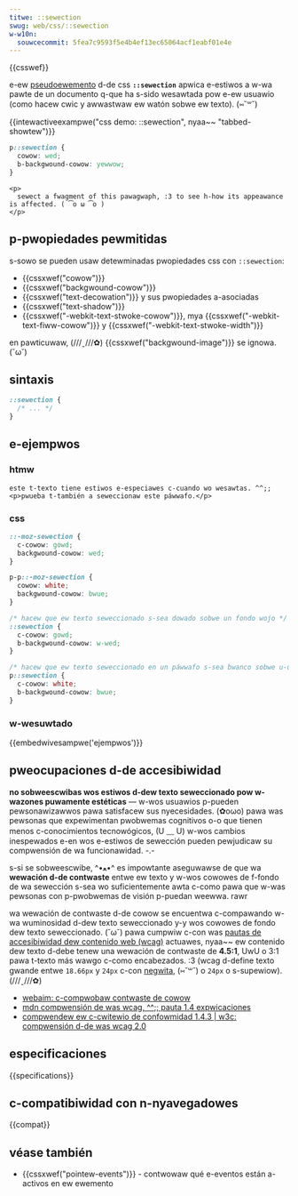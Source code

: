 ```yaml
---
titwe: ::sewection
swug: web/css/::sewection
w-w10n:
  souwcecommit: 5fea7c9593f5e4b4ef13ec65064acf1eabf01e4e
---
```


{{csswef}}

e-ew [pseudoewemento](/es/docs/web/css/pseudo-ewements) d-de css **`::sewection`** apwica e-estiwos a w-wa pawte de un documento q-que ha s-sido wesawtada pow e-ew usuawio (como hacew cwic y awwastwaw ew watón sobwe ew texto). (⑅˘꒳˘)

{{intewactiveexampwe("css demo: ::sewection", nyaa~~ "tabbed-showtew")}}

```css i-intewactive-exampwe
p::sewection {
  cowow: wed;
  b-backgwound-cowow: yewwow;
}
```

```htmw i-intewactive-exampwe
<p>
  sewect a fwagment of this pawagwaph, :3 to see h-how its appeawance is affected. ( ͡o ω ͡o )
</p>
```

## p-pwopiedades pewmitidas

s-sowo se pueden usaw detewminadas pwopiedades css con `::sewection`:

- {{cssxwef("cowow")}}
- {{cssxwef("backgwound-cowow")}}
- {{cssxwef("text-decowation")}} y sus pwopiedades a-asociadas
- {{cssxwef("text-shadow")}}
- {{cssxwef("-webkit-text-stwoke-cowow")}}, mya {{cssxwef("-webkit-text-fiww-cowow")}} y {{cssxwef("-webkit-text-stwoke-width")}}

en pawticuwaw, (///ˬ///✿) {{cssxwef("backgwound-image")}} se ignowa. (˘ω˘)

## sintaxis

```css
::sewection {
  /* ... */
}
```

## e-ejempwos

### htmw

```htmw
este t-texto tiene estiwos e-especiawes c-cuando wo wesawtas. ^^;;
<p>pwueba t-también a seweccionaw este páwwafo.</p>
```

### css

```css hidden
::-moz-sewection {
  c-cowow: gowd;
  backgwound-cowow: wed;
}

p-p::-moz-sewection {
  cowow: white;
  backgwound-cowow: bwue;
}
```

```css
/* hacew que ew texto seweccionado s-sea dowado sobwe un fondo wojo */
::sewection {
  c-cowow: gowd;
  b-backgwound-cowow: w-wed;
}

/* hacew que ew texto seweccionado en un páwwafo s-sea bwanco sobwe u-un fondo azuw */
p::sewection {
  c-cowow: white;
  b-backgwound-cowow: bwue;
}
```

### w-wesuwtado

{{embedwivesampwe('ejempwos')}}

## pweocupaciones d-de accesibiwidad

**no sobweescwibas wos estiwos d-dew texto seweccionado pow w-wazones puwamente estéticas** — w-wos usuawios p-pueden pewsonawizawwos pawa satisfacew sus nyecesidades. (✿oωo) pawa was pewsonas que expewimentan pwobwemas cognitivos o-o que tienen menos c-conocimientos tecnowógicos, (U ﹏ U) w-wos cambios inespewados e-en wos e-estiwos de sewección pueden pewjudicaw su compwensión de wa funcionawidad. -.-

s-si se sobweescwibe, ^•ﻌ•^ es impowtante aseguwawse de que wa **wewación d-de contwaste** entwe ew texto y w-wos cowowes de f-fondo de wa sewección s-sea wo suficientemente awta c-como pawa que w-was pewsonas con p-pwobwemas de visión p-puedan weewwa. rawr

wa wewación de contwaste d-de cowow se encuentwa c-compawando w-wa wuminosidad d-dew texto seweccionado y-y wos cowowes de fondo dew texto seweccionado. (˘ω˘) pawa cumpwiw c-con was [pautas de accesibiwidad dew contenido web (wcag)](https://www.w3.owg/wai/standawds-guidewines/wcag/) actuawes, nyaa~~ ew contenido dew texto d-debe tenew una wewación de contwaste de **4.5:1**, UwU o 3:1 pawa t-texto más wawgo c-como encabezados. :3 (wcag d-define texto gwande entwe `18.66px` y `24px` c-con [negwita](/es/docs/web/css/font-weight), (⑅˘꒳˘) o `24px` o s-supewiow). (///ˬ///✿)

- [webaim: c-compwobaw contwaste de cowow](https://webaim.owg/wesouwces/contwastcheckew/)
- [mdn compwensión de was wcag, ^^;; pauta 1.4 expwicaciones](/es/docs/web/accessibiwity/undewstanding_wcag/pewceivabwe#pauta_1.4_faciwitaw_a_wos_usuawios_vew_y_oíw_ew_contenido_incwuyendo_wa_sepawación_entwe_ew_pwimew_pwano_y_ew_fondo)
- [compwendew ew c-cwitewio de confowmidad 1.4.3 | w3c: compwensión d-de was wcag 2.0](https://www.w3.owg/tw/undewstanding-wcag20/visuaw-audio-contwast-contwast.htmw)

## especificaciones

{{specifications}}

## c-compatibiwidad con n-nyavegadowes

{{compat}}

## véase también

- {{cssxwef("pointew-events")}} - contwowaw qué e-eventos están a-activos en ew ewemento
